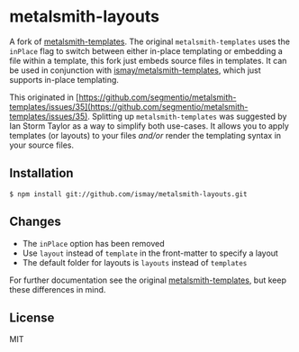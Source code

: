 # metalsmith-layouts

A fork of [metalsmith-templates](https://github.com/segmentio/metalsmith-templates). The original `metalsmith-templates` uses the `inPlace` flag to switch between either in-place templating or embedding a file within a template, this fork just embeds source files in templates. It can be used in conjunction with [ismay/metalsmith-templates](https://github.com/ismay/metalsmith-templates), which just supports in-place templating.

This originated in [https://github.com/segmentio/metalsmith-templates/issues/35](https://github.com/segmentio/metalsmith-templates/issues/35). Splitting up `metalsmith-templates` was suggested by Ian Storm Taylor as a way to simplify both use-cases. It allows you to apply templates (or layouts) to your files *and/or* render the templating syntax in your source files.

## Installation

```
$ npm install git://github.com/ismay/metalsmith-layouts.git
```

## Changes

* The `inPlace` option has been removed
* Use `layout` instead of `template` in the front-matter to specify a layout
* The default folder for layouts is `layouts` instead of `templates`

For further documentation see the original [metalsmith-templates](https://github.com/segmentio/metalsmith-templates), but keep these differences in mind.

## License

MIT

